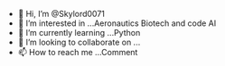 - 👋 Hi, I’m @Skylord0071
- 👀 I’m interested in ...Aeronautics Biotech and code AI
- 🌱 I’m currently learning ...Python
- 💞️ I’m looking to collaborate on ...
- 📫 How to reach me ...Comment

<!---
Skylord0071/Skylord0071 is a ✨ special ✨ repository because its `README.md` (this file) appears on your GitHub profile.
You can click the Preview link to take a look at your changes.
--->
